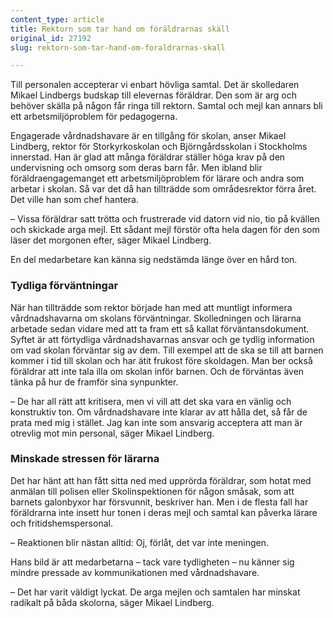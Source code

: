 ```yaml
---
content_type: article
title: Rektorn som tar hand om föräldrarnas skäll
original_id: 27192
slug: rektorn-som-tar-hand-om-foraldrarnas-skall

---
```


Till personalen accepterar vi enbart hövliga samtal. Det är skolledaren Mikael Lindbergs budskap till elevernas föräldrar. Den som är arg och behöver skälla på någon får ringa till rektorn. Samtal och mejl kan annars bli ett arbetsmiljöproblem för pedagogerna.

Engagerade vårdnadshavare är en tillgång för skolan, anser Mikael Lindberg, rektor för Storkyrkoskolan och Björngårdsskolan i Stockholms innerstad. Han är glad att många föräldrar ställer höga krav på den undervisning och omsorg som deras barn får. Men ibland blir föräldraengagemanget ett arbetsmiljöproblem för lärare och andra som arbetar i skolan. Så var det då han tillträdde som områdesrektor förra året. Det ville han som chef hantera.

– Vissa föräldrar satt trötta och frustrerade vid datorn vid nio, tio på kvällen och skickade arga mejl. Ett sådant mejl förstör ofta hela dagen för den som läser det morgonen efter, säger Mikael Lindberg.

En del medarbetare kan känna sig nedstämda länge över en hård ton.

### Tydliga förväntningar

När han tillträdde som rektor började han med att muntligt informera vårdnadshavarna om skolans förväntningar. Skolledningen och lärarna arbetade sedan vidare med att ta fram ett så kallat förväntansdokument. Syftet är att förtydliga vårdnadshavarnas ansvar och ge tydlig information om vad skolan förväntar sig av dem. Till exempel att de ska se till att barnen kommer i tid till skolan och har ätit frukost före skoldagen. Man ber också föräldrar att inte tala illa om skolan inför barnen. Och de förväntas även tänka på hur de framför sina synpunkter.

– De har all rätt att kritisera, men vi vill att det ska vara en vänlig och konstruktiv ton. Om vårdnadshavare inte klarar av att hålla det, så får de prata med mig i stället. Jag kan inte som ansvarig acceptera att man är otrevlig mot min personal, säger Mikael Lindberg.

### Minskade stressen för lärarna

Det har hänt att han fått sitta ned med upprörda föräldrar, som hotat med anmälan till polisen eller Skolinspektionen för någon småsak, som att barnets galonbyxor har försvunnit, beskriver han. Men i de flesta fall har föräldrarna inte insett hur tonen i deras mejl och samtal kan påverka lärare och fritidshemspersonal.

– Reaktionen blir nästan alltid: Oj, förlåt, det var inte meningen.

Hans bild är att medarbetarna – tack vare tydligheten – nu känner sig mindre pressade av kommunikationen med vårdnadshavare.

– Det har varit väldigt lyckat. De arga mejlen och samtalen har minskat radikalt på båda skolorna, säger Mikael Lindberg.

